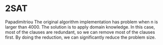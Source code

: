 # 2SAT
Papadimitriou
The original algorithm implementation has problem when n is larger than 4000.
The solution is to apply domain knowledge. In this case, most of the clauses are redundant, so we can remove most of the clauses first. By doing the reduction, we can significantly reduce the problem size.
